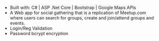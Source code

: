 - Built with: C# | ASP .Net Core | Bootstrap | Google Maps APIs 
- A Web app for social gathering that is a replication of Meetup.com where users can search for groups, create and join/attend groups and events.
- Login/Reg Validation
- Password bcrypt encryption


